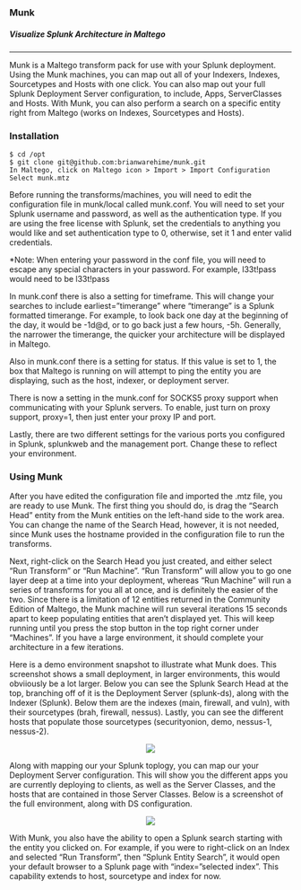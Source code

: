 ### Munk
##### Visualize Splunk Architecture in Maltego
-------------------------------------------------

Munk is a Maltego transform pack for use with your Splunk deployment. Using the Munk machines, you can map out all of your Indexers, Indexes, Sourcetypes and Hosts with one click. You can also map out your full Splunk Deployment Server configuration, to include, Apps, ServerClasses and Hosts. With Munk, you can also perform a search on a specific entity right from Maltego (works on Indexes, Sourcetypes and Hosts).

### Installation

```
$ cd /opt
$ git clone git@github.com:brianwarehime/munk.git
In Maltego, click on Maltego icon > Import > Import Configuration
Select munk.mtz
```

Before running the transforms/machines, you will need to edit the configuration file in munk/local called munk.conf. You will need to set your Splunk username and password, as well as the authentication type. If you are using the free license with Splunk, set the credentials to anything you would like and set authentication type to 0, otherwise, set it 1 and enter valid credentials.

*Note: When entering your password in the conf file, you will need to escape any special characters in your password. For example, l33t!pass would need to be l33t\!pass

In munk.conf there is also a setting for timeframe. This will change your searches to include earliest=”timerange” where “timerange” is a Splunk formatted timerange. For example, to look back one day at the beginning of the day, it would be -1d@d, or to go back just a few hours, -5h. Generally, the narrower the timerange, the quicker your architecture will be displayed in Maltego.

Also in munk.conf there is a setting for status. If this value is set to 1, the box that Maltego is running on will attempt to ping the entity you are displaying, such as the host, indexer, or deployment server.

There is now a setting in the munk.conf for SOCKS5 proxy support when communicating with your Splunk servers. To enable, just turn on proxy support, proxy=1, then just enter your proxy IP and port.

Lastly, there are two different settings for the various ports you configured in Splunk, splunkweb and the management port. Change these to reflect your environment.

### Using Munk

After you have edited the configuration file and imported the .mtz file, you are ready to use Munk. The first thing you should do, is drag the “Search Head” entity from the Munk entities on the left-hand side to the work area. You can change the name of the Search Head, however, it is not needed, since Munk uses the hostname provided in the configuration file to run the transforms.

Next, right-click on the Search Head you just created, and either select “Run Transform” or “Run Machine”. “Run Transform” will allow you to go one layer deep at a time into your deployment, whereas “Run Machine” will run a series of transforms for you all at once, and is definitely the easier of the two. Since there is a limitation of 12 entities returned in the Community Edition of Maltego, the Munk machine will run several iterations 15 seconds apart to keep populating entities that aren’t displayed yet. This will keep running until you press the stop button in the top right corner under “Machines”. If you have a large environment, it should complete your architecture in a few iterations.

Here is a demo environment snapshot to illustrate what Munk does. This screenshot shows a small deployment, in larger environments, this would obviiously be a lot larger. Below you can see the Splunk Search Head at the top, branching off of it is the Deployment Server (splunk-ds), along with the Indexer (Splunk). Below them are the indexes (main, firewall, and vuln), with their sourcetypes (brah, firewall, nessus). Lastly, you can see the different hosts that populate those sourcetypes (securityonion, demo, nessus-1, nessus-2).

<p align="center">
<img src="https://camo.githubusercontent.com/3f3e7bf6fe3c1a835009941a4af97a5fd9496cb9/687474703a2f2f692e696d6775722e636f6d2f326f48375a41792e706e67"></p>

Along with mapping our your Splunk toplogy, you can map our your Deployment Server configuration. This will show you the different apps you are currently deploying to clients, as well as the Server Classes, and the hosts that are contained in those Server Classes. Below is a screenshot of the full environment, along with DS configuration.

<p align="center">
<img src="https://camo.githubusercontent.com/2d059045c12953a112a2990014d3856bb08abf53/687474703a2f2f692e696d6775722e636f6d2f6b346f52725a4e2e706e67"></p>

With Munk, you also have the ability to open a Splunk search starting with the entity you clicked on. For example, if you were to right-click on an Index and selected “Run Transform”, then “Splunk Entity Search”, it would open your default browser to a Splunk page with “index=”selected index”. This capability extends to host, sourcetype and index for now.

